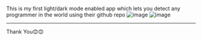 This is my first light/dark mode enabled app which lets you detect any programmer in the world using their github repo
![image](https://github.com/user-attachments/assets/dad6fae7-55d5-498e-9140-376352f78f40)
![image](https://github.com/user-attachments/assets/98ea9e66-6d9a-4a72-b288-dd922e2797c4)
<br>
<hr>
Thank You😊😊

